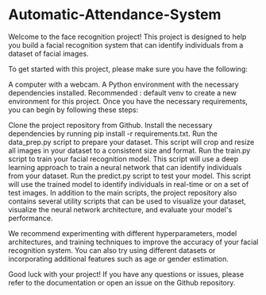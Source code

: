 # Automatic-Attendance-System
Welcome to the face recognition project! This project is designed to help you build a facial recognition system that can identify individuals from a dataset of facial images.

To get started with this project, please make sure you have the following:

A computer with a webcam.
A Python environment with the necessary dependencies installed. Recommended : default venv to create a new environment for this project.
Once you have the necessary requirements, you can begin by following these steps:

Clone the project repository from Github.
Install the necessary dependencies by running pip install -r requirements.txt.
Run the data_prep.py script to prepare your dataset. This script will crop and resize all images in your dataset to a consistent size and format.
Run the train.py script to train your facial recognition model. This script will use a deep learning approach to train a neural network that can identify individuals from your dataset.
Run the predict.py script to test your model. This script will use the trained model to identify individuals in real-time or on a set of test images.
In addition to the main scripts, the project repository also contains several utility scripts that can be used to visualize your dataset, visualize the neural network architecture, and evaluate your model's performance.

We recommend experimenting with different hyperparameters, model architectures, and training techniques to improve the accuracy of your facial recognition system. You can also try using different datasets or incorporating additional features such as age or gender estimation.

Good luck with your project! If you have any questions or issues, please refer to the documentation or open an issue on the Github repository.
